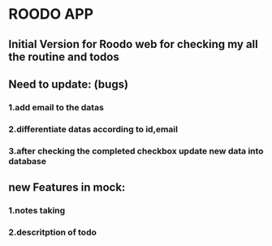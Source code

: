 # ROODO APP

## Initial Version for Roodo web for checking my all the routine and todos

## Need to update: (bugs)
### 1.add email to the datas
### 2.differentiate datas according to id,email
### 3.after checking the completed checkbox update new data into database

## new Features in mock:
### 1.notes taking 
### 2.descritption of todo